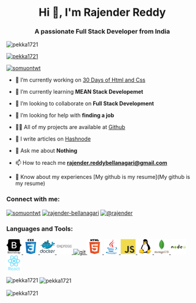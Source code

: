 <h1 align="center">Hi 👋, I'm Rajender Reddy</h1>
<h3 align="center">A passionate Full Stack Developer from India</h3>

<p align="left"> <img src="https://komarev.com/ghpvc/?username=pekka1721&label=Profile%20views&color=0e75b6&style=flat" alt="pekka1721" /> </p>

<p align="left"> <a href="https://github.com/ryo-ma/github-profile-trophy"><img src="https://github-profile-trophy.vercel.app/?username=pekka1721" alt="pekka1721" /></a> </p>

<p align="left"> <a href="https://twitter.com/somuontwt" target="blank"><img src="https://img.shields.io/twitter/follow/somuontwt?logo=twitter&style=for-the-badge" alt="somuontwt" /></a> </p>

- 🔭 I’m currently working on [30 Days of Html and Css](https://github.com/Pekka1721/30DaysofHtmlandCss)

- 🌱 I’m currently learning **MEAN Stack Developemet**

- 👯 I’m looking to collaborate on **Full Stack Development**

- 🤝 I’m looking for help with **finding a job**

- 👨‍💻 All of my projects are available at [Github](Github)

- 📝 I write articles on [Hashnode](Hashnode)

- 💬 Ask me about **Nothing**

- 📫 How to reach me **rajender.reddybellanagari@gmail.com**

- 📄 Know about my experiences [My github is my resume](My github is my resume)

<h3 align="left">Connect with me:</h3>
<p align="left">
<a href="https://twitter.com/somuontwt" target="blank"><img align="center" src="https://raw.githubusercontent.com/rahuldkjain/github-profile-readme-generator/master/src/images/icons/Social/twitter.svg" alt="somuontwt" height="30" width="40" /></a>
<a href="https://linkedin.com/in/rajender-bellanagari" target="blank"><img align="center" src="https://raw.githubusercontent.com/rahuldkjain/github-profile-readme-generator/master/src/images/icons/Social/linked-in-alt.svg" alt="rajender-bellanagari" height="30" width="40" /></a>
<a href="https://hashnode.com/@rajender" target="blank"><img align="center" src="https://raw.githubusercontent.com/rahuldkjain/github-profile-readme-generator/master/src/images/icons/Social/hashnode.svg" alt="@rajender" height="30" width="40" /></a>
</p>

<h3 align="left">Languages and Tools:</h3>
<p align="left"> <a href="https://getbootstrap.com" target="_blank" rel="noreferrer"> <img src="https://raw.githubusercontent.com/devicons/devicon/master/icons/bootstrap/bootstrap-plain-wordmark.svg" alt="bootstrap" width="40" height="40"/> </a> <a href="https://www.w3schools.com/css/" target="_blank" rel="noreferrer"> <img src="https://raw.githubusercontent.com/devicons/devicon/master/icons/css3/css3-original-wordmark.svg" alt="css3" width="40" height="40"/> </a> <a href="https://www.docker.com/" target="_blank" rel="noreferrer"> <img src="https://raw.githubusercontent.com/devicons/devicon/master/icons/docker/docker-original-wordmark.svg" alt="docker" width="40" height="40"/> </a> <a href="https://expressjs.com" target="_blank" rel="noreferrer"> <img src="https://raw.githubusercontent.com/devicons/devicon/master/icons/express/express-original-wordmark.svg" alt="express" width="40" height="40"/> </a> <a href="https://git-scm.com/" target="_blank" rel="noreferrer"> <img src="https://www.vectorlogo.zone/logos/git-scm/git-scm-icon.svg" alt="git" width="40" height="40"/> </a> <a href="https://www.w3.org/html/" target="_blank" rel="noreferrer"> <img src="https://raw.githubusercontent.com/devicons/devicon/master/icons/html5/html5-original-wordmark.svg" alt="html5" width="40" height="40"/> </a> <a href="https://www.java.com" target="_blank" rel="noreferrer"> <img src="https://raw.githubusercontent.com/devicons/devicon/master/icons/java/java-original.svg" alt="java" width="40" height="40"/> </a> <a href="https://developer.mozilla.org/en-US/docs/Web/JavaScript" target="_blank" rel="noreferrer"> <img src="https://raw.githubusercontent.com/devicons/devicon/master/icons/javascript/javascript-original.svg" alt="javascript" width="40" height="40"/> </a> <a href="https://www.linux.org/" target="_blank" rel="noreferrer"> <img src="https://raw.githubusercontent.com/devicons/devicon/master/icons/linux/linux-original.svg" alt="linux" width="40" height="40"/> </a> <a href="https://www.mongodb.com/" target="_blank" rel="noreferrer"> <img src="https://raw.githubusercontent.com/devicons/devicon/master/icons/mongodb/mongodb-original-wordmark.svg" alt="mongodb" width="40" height="40"/> </a> <a href="https://nodejs.org" target="_blank" rel="noreferrer"> <img src="https://raw.githubusercontent.com/devicons/devicon/master/icons/nodejs/nodejs-original-wordmark.svg" alt="nodejs" width="40" height="40"/> </a> <a href="https://reactjs.org/" target="_blank" rel="noreferrer"> <img src="https://raw.githubusercontent.com/devicons/devicon/master/icons/react/react-original-wordmark.svg" alt="react" width="40" height="40"/> </a> </p>

<p><img align="left" src="https://github-readme-stats.vercel.app/api/top-langs?username=pekka1721&show_icons=true&locale=en&layout=compact" alt="pekka1721" /></p>

<p>&nbsp;<img align="center" src="https://github-readme-stats.vercel.app/api?username=pekka1721&show_icons=true&locale=en" alt="pekka1721" /></p>

<p><img align="center" src="https://github-readme-streak-stats.herokuapp.com/?user=pekka1721&" alt="pekka1721" /></p>
